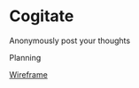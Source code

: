 # Cogitate
Anonymously post your thoughts

Planning

[Wireframe](https://excalidraw.com/#room=aa9e997b9007c831dc42,l1T0ZJn8y5ZvIDwgdbMJfQ)
